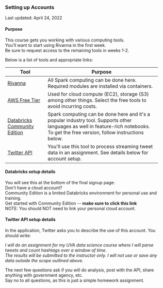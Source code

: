 ### Setting up Accounts

Last updated: April 24, 2022

#### Purpose

This course gets you working with various computing tools.  
You'll want to start using Rivanna in the first week.  
Be sure to request access to the remaining tools in weeks 1-2.

Below is a list of tools and appropriate links: 

| Tool  | Purpose  |  
|---|---|
| [Rivanna](https://rivanna-portal.hpc.virginia.edu/pun/sys/dashboard/batch_connect/sessions)  |  All Spark computing can be done here. Required modules are installed via containers. |    
|  [AWS Free Tier](https://aws.amazon.com/free/?all-free-tier.sort-by=item.additionalFields.SortRank&all-free-tier.sort-order=asc) | Used for cloud compute (EC2), storage (S3) among other things. Select the free tools to avoid incurring costs. |
| [Databricks Community Edition](https://community.cloud.databricks.com/login.html) | Spark computing can be done here and it's a popular industry tool. Supports other languages as well in feature-rich notebooks. To get the free version, follow instructions below.|
|[Twitter API](https://developer.twitter.com/en/portal/products/elevated)| You'll use this tool to process streaming tweet data in an assignment. See details below for account setup.|

#### Databricks setup details 
You will see this at the bottom of the final signup page:  
Don't have a cloud account?  
Community Edition is a limited Databricks environment for personal use and training.  
Get started with Community Edition -- **make sure to click this link**  
NOTE: You should NOT need to link your personal cloud account.

#### Twitter API setup details
In the application, Twitter asks you to describe the use of this account. You should write:

*I will do an assignment for my UVA data science course where I will parse tweets and count hashtags over a window of time.  
The results will be submitted to the instructor only. I will not use or save any data outside the scope outlined above.*

The next few questions ask if you will do analysis, post with the API, share anything with government agency, etc.  
Say no to all questions, as this is just a simple homework assignment.
